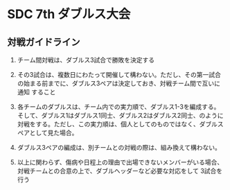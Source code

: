 # SDC 7th ダブルス大会

## 対戦ガイドライン

1. チーム間対戦は、ダブルス3試合で勝敗を決定する

2. その3試合は、複数日にわたって開催して構わない。ただし、その第一試合の始まる前までに、ダブルス3ペアは決定しておき、対戦チーム間で互いに通知
すること

3. 各チームのダブルスは、チーム内での実力順で、ダブルス1-3を編成する。そして、ダブルス1はダブルス1同士、ダブルス2はダブルス2同士、のように対戦をする。ただし、この実力順は、個人としてのものではなく、ダブルスペアとして見た場合。

4. ダブルス3ペアの編成は、別チームとの対戦の際は、組み換えて構わない。

5. 以上に関わらず、傷病や日程上の理由で出場できないメンバーがいる場合、対戦チームとの合意の上で、ダブルヘッダーなど必要な対応をして
3試合を行う